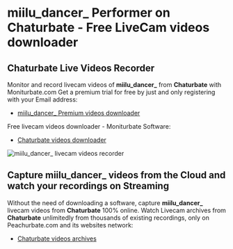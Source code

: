 # miilu_dancer_ Performer on Chaturbate - Free LiveCam videos downloader

## Chaturbate Live Videos Recorder

Monitor and record livecam videos of **miilu_dancer_** from **Chaturbate** with Moniturbate.com
Get a premium trial for free by just and only registering with your Email address:
* [miilu_dancer_ Premium videos downloader](https://moniturbate.com/request-demo-licence-key.html)

Free livecam videos downloader - Moniturbate Software:
* [Chaturbate videos downloader](https://moniturbate.com/moniturbate-download-software.html)

![miilu_dancer_ livecam videos recorder](https://peachurnet.com/templates/moniturbate-software.png)


## Capture miilu_dancer_ videos from the Cloud and watch your recordings on Streaming

Without the need of downloading a software, capture **miilu_dancer_** livecam videos from **Chaturbate** 100% online.
Watch Livecam archives from **Chaturbate** unlimitedly from thousands of existing recordings, only on Peachurbate.com and its websites network:
* [Chaturbate videos archives](https://peachurnet.com/)